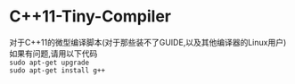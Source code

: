 # C++11-Tiny-Compiler
对于C++11的微型编译脚本(对于那些装不了GUIDE,以及其他编译器的Linux用户)  
如果有问题,请用以下代码  
`sudo apt-get upgrade`  
`sudo apt-get install g++`
